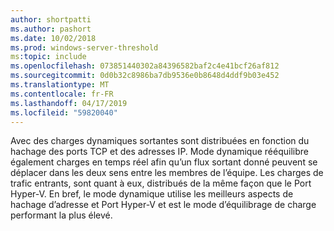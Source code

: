```yaml
---
author: shortpatti
ms.author: pashort
ms.date: 10/02/2018
ms.prod: windows-server-threshold
ms:topic: include
ms.openlocfilehash: 073851440302a84396582baf2c4e41bcf26af812
ms.sourcegitcommit: 0d0b32c8986ba7db9536e0b8648d4ddf9b03e452
ms.translationtype: MT
ms.contentlocale: fr-FR
ms.lasthandoff: 04/17/2019
ms.locfileid: "59820040"
---
```

Avec des charges dynamiques sortantes sont distribuées en fonction du hachage des ports TCP et des adresses IP. Mode dynamique rééquilibre également charges en temps réel afin qu’un flux sortant donné peuvent se déplacer dans les deux sens entre les membres de l’équipe. Les charges de trafic entrants, sont quant à eux, distribués de la même façon que le Port Hyper-V. En bref, le mode dynamique utilise les meilleurs aspects de hachage d’adresse et Port Hyper-V et est le mode d’équilibrage de charge performant la plus élevé. 

